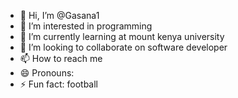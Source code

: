 - 👋 Hi, I’m @Gasana1
- 👀 I’m interested in  programming
- 🌱 I’m currently learning  at mount kenya university
- 💞️ I’m looking to collaborate on  software developer 
- 📫 How to reach me 
- 😄 Pronouns: 
- ⚡ Fun fact: football

<!---
Gasana1/Gasana1 is a ✨ special ✨ repository because its `README.md` (this file) appears on your GitHub profile.
You can click the Preview link to take a look at your changes.
--->
